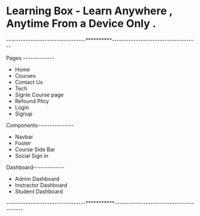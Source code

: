 # Learning Box -  Learn Anywhere , Anytime From a Device Only .
---------------------------------**********------------------------------------

Pages -------------
* Home
* Courses
* Contact Us
* Tech
* Signle Course page
* Refound Plicy
* Login
* Signup

Components---------------
* Navbar
* Footer
* Course Side Bar
* Social Sign in

Dashboard-------------
* Admin Dashboard
* Instractor Dashboard
* Student Dashboard

---------------------------------***********----------------------------------------








